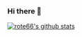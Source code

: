 ### Hi there 👋

[![rote66's github stats](https://github-readme-stats.vercel.app/api?username=rote66&show_icons=true&theme=radical&hide=prs&include_all_commits=true)](https://github.com/rote66)

<!--
**rote66/rote66** is a ✨ _special_ ✨ repository because its `README.md` (this file) appears on your GitHub profile.

Here are some ideas to get you started:

- 🔭 I’m currently working on ...
- 🌱 I’m currently learning ...
- 👯 I’m looking to collaborate on ...
- 🤔 I’m looking for help with ...
- 💬 Ask me about ...
- 📫 How to reach me: ...
- 😄 Pronouns: ...
- ⚡ Fun fact: ...
-->

